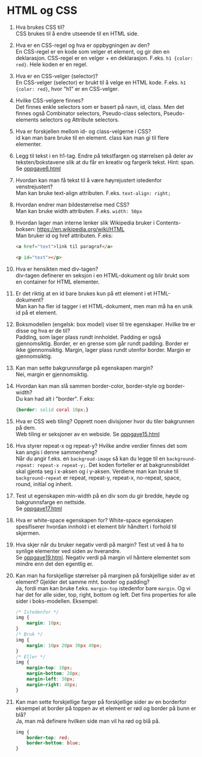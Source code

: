 
# HTML og CSS

1.  Hva brukes CSS til?  
CSS brukes til å endre utseende til en HTML side.

2.  Hva er en CSS-regel og hva er oppbygningen av den?  
En CSS-regel er en kode som velger et element, og gir den en deklarasjon. CSS-regel er en velger + en deklarasjon. F.eks. `h1 {color: red}`. Hele koden er en regel.

3.  Hva er en CSS-velger (selector)?  
En CSS-velger (selector) er brukt til å velge en HTML kode. F.eks. `h1 {color: red}`, hvor "h1" er en CSS-velger.

4.  Hvilke CSS-velgere finnes?  
Det finnes enkle selectors som er basert på navn, id, class. Men det finnes også Combinator selectors, Pseudo-class selectors, Pseudo-elements selectors og Attribute selectors.

5.  Hva er forskjellen mellom id- og class-velgerne i CSS?  
id kan man bare bruke til en element. class kan man gi til flere elementer.

6.  Legg til tekst i en h1-tag. Endre på tekstfargen og størrelsen på deler av teksten/bokstavene slik at du får en kreativ og fargerik tekst. Hint: span.  
Se [oppgave6.html](oppgave6.html)

7.  Hvordan kan man få tekst til å være høyrejustert istedenfor venstrejustert?  
Man kan bruke text-align attributen. F.eks. `text-align: right;`

8.  Hvordan endrer man bildestørrelse med CSS?  
Man kan bruke width attributen. F.eks. `width: 50px`

9.  Hvordan lager man interne lenker slik Wikipedia bruker i Contents-boksen: https://en.wikipedia.org/wiki/HTML  
Man bruker id og href attributen. F.eks:
    ```html
    <a href="text">link til paragraf</a>

    <p id="text"></p>
    ```

10. Hva er hensikten med div-tagen?  
div-tagen definerer en seksjon i en HTML-dokument og blir brukt som en container for HTML elementer.

11. Er det riktig at en id bare brukes kun på ett element i et HTML-dokument?  
Man kan ha fler id tagger i et HTML-dokument, men man må ha en unik id på et element.

12. Boksmodellen (engelsk: box model) viser til tre egenskaper. Hvilke tre er disse og hva er de til?  
Padding, som lager plass rundt innholdet. Padding er også gjennomsiktig. Border, er en grense som går rundt padding. Border er ikke gjennomsiktig. Margin, lager plass rundt utenfor border. Margin er gjennomsiktig.

13. Kan man sette bakgrunnsfarge på egenskapen margin?  
Nei, margin er gjennomsiktig.

14. Hvordan kan man slå sammen border-color, border-style og border-width?  
Du kan had alt i "border". F.eks: 
    ```css
    {border: solid coral 10px;}
    ```

15. Hva er CSS web tiling? Opprett noen divisjoner hvor du tiler bakgrunnen på dem.  
Web tiling er seksjoner av en webside. Se [oppgave15.html](oppgave15.html)

16. Hva styrer repeat-x og repeat-y? Hvilke andre verdier finnes det som kan angis i denne sammenheng?  
Når du angir f.eks. en `backgroud-image` så kan du legge til en `background-repeat: repeat-x repeat-y;`. Det koden forteller er at bakgrunnsbildet skal gjenta seg i x-aksen og i y-aksen. Verdiene man kan bruke til `background-repeat` er repeat, repeat-y, repeat-x, no-repeat, space, round, initial og inherit.

17. Test ut egenskapen min-width på en div som du gir bredde, høyde og bakgrunnsfarge en nettside.  
Se [oppgave17.html](oppgave17.html)

18. Hva er white-space egenskapen for?
White-space egenskapen spesifiserer hvordan innhold i et element blir håndtert i forhold til skjermen.  

19. Hva skjer når du bruker negativ verdi på margin? Test ut ved å ha to synlige elementer ved siden av hverandre.  
Se [oppgave19.html](oppgave19.html). Negativ verdi på margin vil håntere elementet som mindre enn det den egentlig er.

20. Kan man ha forskjellige størrelser på marginen på forskjellige sider av et element? Gjelder det samme mht. border og padding?  
Ja, fordi man kan bruke f.eks. `margin-top` istedenfor bare `margin`. Og vi har det for alle sider, top, right, bottom og left. Det fins properties for alle sider i boks-modellen.
Eksempel:

    ```css
    /* Istedenfor */
    img {
        margin: 10px;
    }
    /* Bruk */
    img {
        margin: 10px 20px 30px 40px;
    }
    /* Eller */
    img {
        margin-top: 10px;
        margin-bottom: 20px;
        margin-left: 30px;
        margin-right: 40px;
    }
    ```

21. Kan man sette forskjellige farger på forskjellige sider av en borderfor eksempel at border på toppen av et element er rød og border på bunn er blå?  
Ja, man må definere hvilken side man vil ha rød og blå på.

    ```css
    img {
        border-top: red;
        border-bottom: blue;
    }
    ```